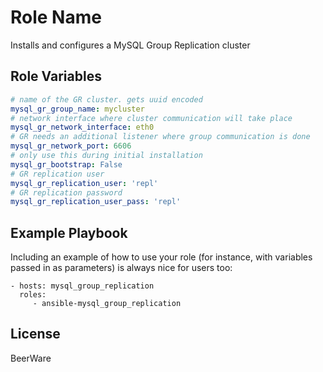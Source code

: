 Role Name
=========

Installs and configures a MySQL Group Replication cluster


Role Variables
--------------
```YAML
# name of the GR cluster. gets uuid encoded
mysql_gr_group_name: mycluster
# network interface where cluster communication will take place
mysql_gr_network_interface: eth0
# GR needs an additional listener where group communication is done
mysql_gr_network_port: 6606
# only use this during initial installation
mysql_gr_bootstrap: False
# GR replication user
mysql_gr_replication_user: 'repl'
# GR replication password
mysql_gr_replication_user_pass: 'repl'
```

Example Playbook
----------------

Including an example of how to use your role (for instance, with variables passed in as parameters) is always nice for users too:

    - hosts: mysql_group_replication
      roles:
         - ansible-mysql_group_replication

License
-------

BeerWare
